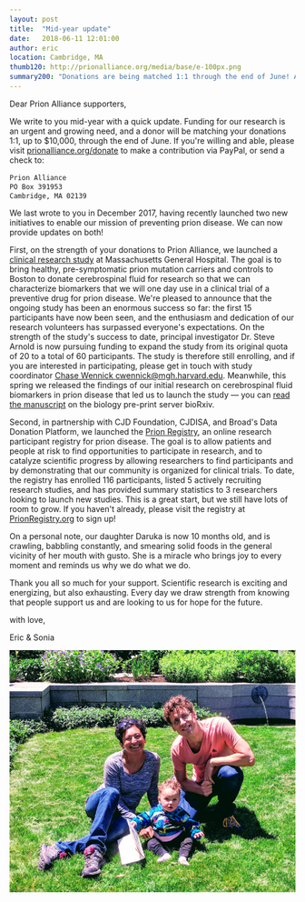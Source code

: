 ```yaml
---
layout: post
title:  "Mid-year update"
date:   2018-06-11 12:01:00
author: eric
location: Cambridge, MA
thumb120: http://prionalliance.org/media/base/e-100px.png
summary200: "Donations are being matched 1:1 through the end of June! And, an update on our research."
---
```


Dear Prion Alliance supporters,

We write to you mid-year with a quick update. Funding for our research is an urgent and growing need, and a donor will be matching your donations 1:1, up to $10,000, through the end of June. If you're willing and able, please visit [prionalliance.org/donate](http://www.prionalliance.org/donate/) to make a contribution via PayPal, or send a check to:

~~~
Prion Alliance
PO Box 391953
Cambridge, MA 02139
~~~

We last wrote to you in December 2017, having recently launched two new initiatives to enable our mission of preventing prion disease. We can now provide updates on both!

First, on the strength of your donations to Prion Alliance, we launched a [clinical research study](/2017/07/19/prion-alliance-sponsors-mgh-research-study/) at Massachusetts General Hospital. The goal is to bring healthy, pre-symptomatic prion mutation carriers and controls to Boston to donate cerebrospinal fluid for research so that we can characterize biomarkers that we will one day use in a clinical trial of a preventive drug for prion disease. We're pleased to announce that the ongoing study has been an enormous success so far: the first 15 participants have now been seen, and the enthusiasm and dedication of our research volunteers has surpassed everyone's expectations. On the strength of the study's success to date, principal investigator Dr. Steve Arnold is now pursuing funding to expand the study from its original quota of 20 to a total of 60 participants. The study is therefore still enrolling, and if you are interested in participating, please get in touch with study coordinator [Chase Wennick <cwennick@mgh.harvard.edu>](mailto:cwennick@mgh.harvard.edu). Meanwhile, this spring we released the findings of our initial research on cerebrospinal fluid biomarkers in prion disease that led us to launch the study — you can [read the manuscript](https://www.biorxiv.org/content/early/2018/04/04/295063) on the biology pre-print server bioRxiv.

Second, in partnership with CJD Foundation, CJDISA, and Broad's Data Donation Platform, we launched the [Prion Registry](https://prionregistry.org/), an online research participant registry for prion disease. The goal is to allow patients and people at risk to find opportunities to participate in research, and to catalyze scientific progress by allowing researchers to find participants and by demonstrating that our community is organized for clinical trials. To date, the registry has enrolled 116 participants, listed 5 actively recruiting research studies, and has provided summary statistics to 3 researchers looking to launch new studies. This is a great start, but we still have lots of room to grow. If you haven't already, please visit the registry at [PrionRegistry.org](https://prionregistry.org/home) to sign up!

On a personal note, our daughter Daruka is now 10 months old, and is crawling, babbling constantly, and smearing solid foods in the general vicinity of her mouth with gusto. She is a miracle who brings joy to every moment and reminds us why we do what we do.

Thank you all so much for your support. Scientific research is exciting and energizing, but also exhausting. Every day we draw strength from knowing that people support us and are looking to us for hope for the future.

with love,

Eric & Sonia

![](/media/2018/06/2018-06-03-family-photo.png)



